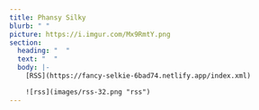 ```yaml
---
title: Phansy Silky
blurb: " "
picture: https://i.imgur.com/Mx9RmtY.png
section:
  heading: "  "
  text: "  "
  body: |-
    [RSS](https://fancy-selkie-6bad74.netlify.app/index.xml)

    ![rss](images/rss-32.png "rss")
---
```


